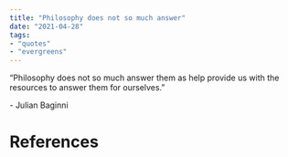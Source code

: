 ```yaml
---
title: "Philosophy does not so much answer"
date: "2021-04-28"
tags:
- "quotes"
- "evergreens"
---
```


“Philosophy does not so much answer them as help provide us with the resources to answer them for ourselves.”

\- Julian Baginni

# References
